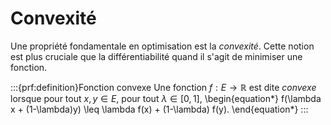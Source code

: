 # Convexité

Une propriété fondamentale en optimisation est la *convexité*. Cette notion est plus cruciale que la différentiabilité quand il s'agit de minimiser une fonction.

:::{prf:definition}Fonction convexe
Une fonction $f:E \to \mathbb{R}$ est dite *convexe* lorsque pour tout $x,y \in E$, pour tout $\lambda \in [0,1]$,
\begin{equation*}
    f(\lambda x +  (1-\lambda)y) \leq \lambda f(x) + (1-\lambda) f(y).
\end{equation*}
:::
